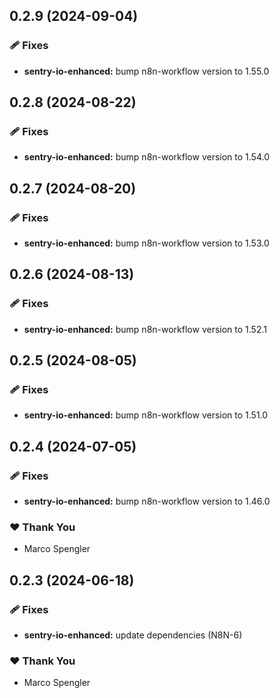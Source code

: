 ## 0.2.9 (2024-09-04)


### 🩹 Fixes

- **sentry-io-enhanced:** bump n8n-workflow version to 1.55.0

## 0.2.8 (2024-08-22)


### 🩹 Fixes

- **sentry-io-enhanced:** bump n8n-workflow version to 1.54.0

## 0.2.7 (2024-08-20)


### 🩹 Fixes

- **sentry-io-enhanced:** bump n8n-workflow version to 1.53.0

## 0.2.6 (2024-08-13)


### 🩹 Fixes

- **sentry-io-enhanced:** bump n8n-workflow version to 1.52.1

## 0.2.5 (2024-08-05)


### 🩹 Fixes

- **sentry-io-enhanced:** bump n8n-workflow version to 1.51.0

## 0.2.4 (2024-07-05)


### 🩹 Fixes

- **sentry-io-enhanced:** bump n8n-workflow version to 1.46.0


### ❤️  Thank You

- Marco Spengler

## 0.2.3 (2024-06-18)


### 🩹 Fixes

- **sentry-io-enhanced:** update dependencies (N8N-6)


### ❤️  Thank You

- Marco Spengler